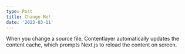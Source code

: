 ```yaml
---
type: Post
title: Change Me!
date: '2023-03-11'
---
```


When you change a source file, Contentlayer automatically updates the content cache, which prompts Next.js to reload the content on screen.
